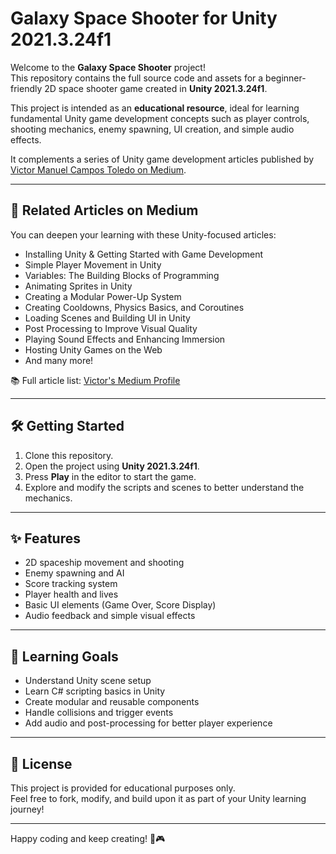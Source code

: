 # Galaxy Space Shooter for Unity 2021.3.24f1

Welcome to the **Galaxy Space Shooter** project!  
This repository contains the full source code and assets for a beginner-friendly 2D space shooter game created in **Unity 2021.3.24f1**.

This project is intended as an **educational resource**, ideal for learning fundamental Unity game development concepts such as player controls, shooting mechanics, enemy spawning, UI creation, and simple audio effects.

It complements a series of Unity game development articles published by [Victor Manuel Campos Toledo on Medium](https://medium.com/@victormct).

---

## 📰 Related Articles on Medium

You can deepen your learning with these Unity-focused articles:

- Installing Unity & Getting Started with Game Development
- Simple Player Movement in Unity
- Variables: The Building Blocks of Programming
- Animating Sprites in Unity
- Creating a Modular Power-Up System
- Creating Cooldowns, Physics Basics, and Coroutines
- Loading Scenes and Building UI in Unity
- Post Processing to Improve Visual Quality
- Playing Sound Effects and Enhancing Immersion
- Hosting Unity Games on the Web
- And many more!

📚 Full article list: [Victor's Medium Profile](https://medium.com/@victormct)

---

## 🛠️ Getting Started

1. Clone this repository.
2. Open the project using **Unity 2021.3.24f1**.
3. Press **Play** in the editor to start the game.
4. Explore and modify the scripts and scenes to better understand the mechanics.

---

## ✨ Features

-  2D spaceship movement and shooting
-  Enemy spawning and AI
-  Score tracking system
-  Player health and lives
-  Basic UI elements (Game Over, Score Display)
-  Audio feedback and simple visual effects

---

## 🧠 Learning Goals

- Understand Unity scene setup
- Learn C# scripting basics in Unity
- Create modular and reusable components
- Handle collisions and trigger events
- Add audio and post-processing for better player experience

---

## 📜 License

This project is provided for educational purposes only.  
Feel free to fork, modify, and build upon it as part of your Unity learning journey!

---

Happy coding and keep creating! 🚀🎮
